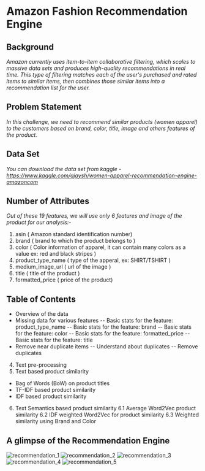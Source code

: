 # Amazon Fashion Recommendation Engine

## Background

*Amazon currently uses item-to-item collaborative filtering, which scales to massive data sets and produces high-quality recommendations in real time. This type of filtering matches each of the user's purchased and rated items to similar items, then combines those similar items into a recommendation list for the user.*

## Problem Statement

*In this challenge, we need to recommend similar products (women apparel) to the customers based on brand, color, title, image and others features of the product.*

## Data Set

*You can download the data set from kaggle - https://www.kaggle.com/ajaysh/women-apparel-recommendation-engine-amazoncom*

## Number of Attributes

*Out of these 19 features, we will use only 6 features and image of the product for our analysis:-*

1. asin  ( Amazon standard identification number)
2. brand ( brand to which the product belongs to )
3. color ( Color information of apparel, it can contain many colors as a value ex: red and black stripes ) 
4. product_type_name ( type of the apperal, ex: SHIRT/TSHIRT )
5. medium_image_url  ( url of the image )
6. title ( title of the product )
7. formatted_price ( price of the product)

## Table of Contents

- Overview of the data
- Missing data for various features
-- Basic stats for the feature: product_type_name
-- Basic stats for the feature: brand
-- Basic stats for the feature: color
-- Basic stats for the feature: formatted_price
-- Basic stats for the feature: title
- Remove near duplicate items
-- Understand about duplicates
-- Remove duplicates
4. Text pre-processing
5. Text based product similarity
  - Bag of Words (BoW) on product titles
  - TF-IDF based product similarity
  - IDF based product similarity
6. Text Semantics based product similarity
6.1 Average Word2Vec product similarity
6.2 IDF weighted Word2Vec for product similarity
6.3 Weighted similarity using Brand and Color
  
## A glimpse of the Recommendation Engine

![recommendation_1](https://user-images.githubusercontent.com/68144553/89631864-fee49300-d8be-11ea-988f-32ec4e318918.JPG)
![recommendation_2](https://user-images.githubusercontent.com/68144553/89631872-00ae5680-d8bf-11ea-8e4b-ae2492eb5650.JPG)
![recommendation_3](https://user-images.githubusercontent.com/68144553/89631876-0146ed00-d8bf-11ea-8b8b-e8ba4df5d4e9.JPG)
![recommendation_4](https://user-images.githubusercontent.com/68144553/89631882-02781a00-d8bf-11ea-894c-609e48abbc17.JPG)
![recommendation_5](https://user-images.githubusercontent.com/68144553/89631887-0310b080-d8bf-11ea-88df-7d353b7879be.JPG)

